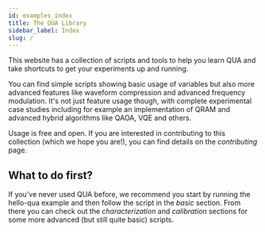 ```yaml
---
id: examples_index
title: The QUA Library 
sidebar_label: Index
slug: /
---
```


This website has a collection of scripts and tools to help you learn QUA and take shortcuts to 
get your experiments up and running. 

You can find simple scripts showing basic usage of variables but also more advanced features like waveform compression and 
advanced frequency modulation. It's not just feature usage though, with complete experimental 
case studies including for example an implementation of QRAM and advanced hybrid algorithms like QAOA, VQE and others. 

Usage is free and open. If you are interested in contributing to this collection (which we hope you are!), 
you can find details on the _contributing_ page.


## What to do first? 

If you've never used QUA before, we recommend you start by running the hello-qua example and then follow
the script in the _basic_ section. From there you can check out the _characterization_ and _calibration_ 
sections for some more advanced (but still quite basic) scripts. 



